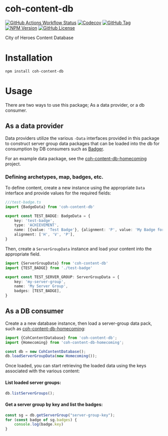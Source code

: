 # coh-content-db

[![GitHub Actions Workflow Status](https://img.shields.io/github/actions/workflow/status/n15g/coh-content-db/build.yml?branch=master)](https://github.com/n15g/coh-content-db/actions)
[![Codecov](https://img.shields.io/codecov/c/github/n15g/coh-content-db)](https://app.codecov.io/gh/n15g/coh-content-db)
[![GitHub Tag](https://img.shields.io/github/v/tag/n15g/coh-content-db)](https://github.com/n15g/coh-content-db/tags)
[![NPM Version](https://img.shields.io/npm/v/coh-content-db)](https://www.npmjs.com/package/coh-content-db)
[![GitHub License](https://img.shields.io/github/license/n15g/coh-content-db)](LICENSE)

City of Heroes Content Database

# Installation

```
npm install coh-content-db
```

# Usage

There are two ways to use this package; As a data provider, or a db consumer.

## As a data provider

Data providers utilize the various `-Data` interfaces provided in this package to construct server group data packages
that can be loaded into the db for consumption by DB consumers such as [Badger](https://github.com/n15g/badger).

For an example data package, see the [coh-content-db-homecoming](https://github.com/n15g/coh-content-db-homecoming) project.

### Defining archetypes, map, badges, etc.

To define content, create a new instance using the appropriate `Data` interface and provide values for the required fields:

```typescript
///test-badge.ts
import {BadgeData} from 'coh-content-db'

export const TEST_BADGE: BadgeData = {
    key: 'test-badge',
    type: 'ACHIEVEMENT',
    name: [{value: 'Test Badge'}, {alignment: 'P', value: 'My Badge for Praetorians'}],
    alignment: ['H', 'V', 'P'],
}
```

Then, create a `ServerGroupData` instance and load your content into the appropriate field.

```typescript
import {ServerGroupData} from 'coh-content-db'
import {TEST_BADGE} from './test-badge'

export const TEST_SERVER_GROUP: ServerGroupData = {
    key: 'my-server-group',
    name: 'My Server Group',
    badges: [TEST_BADGE],
}
```

## As a DB consumer

Create a a new database instance, then load a server-group data pack, such as [coh-content-db-homecoming](https://github.com/n15g/coh-content-db-homecoming):

```typescript
import {CohContentDatabase} from 'coh-content-db';
import {Homecoming} from 'coh-content-db-homecoming';

const db = new CohContentDatabase();
db.loadServerGroupData(new Homecoming());
```

Once loaded, you can start retrieving the loaded data using the keys associated with the various content:

#### List loaded server groups:

```typescript
db.listServerGroups();
```

#### Get a server group by key and list the badges:

```typescript
const sg = db.getServerGroup("server-group-key");
for (const badge of sg.badges) {
    console.log(badge.key)
}
```
